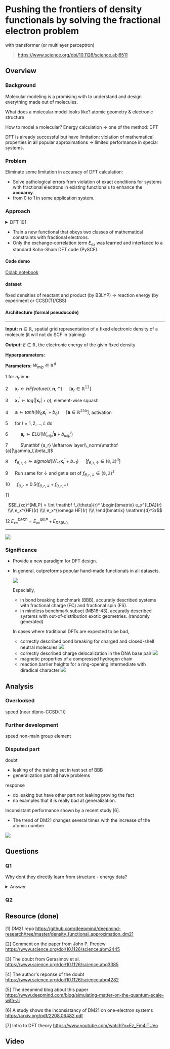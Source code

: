 # Pushing the frontiers of density functionals by solving the fractional electron problem
with transformer (or multilayer perceptron)
> https://www.science.org/doi/10.1126/science.abj6511

## Overview
### Background
Molecular modeling is a promising with to understand and design everything made out of molecules.

What does a molecular model looks like? atomic geometry & electronic structure

How to model a molecular? Energy calculation -> one of the method: DFT

DFT is already successful but have limitation: violation of mathematical properties in all popular approximations -> limited performance in special systems.

### Problem
Eliminate some limitation in accuracy of DFT calculation:
- Solve pathological errors from violation of exact conditions for systems with fractional electrons in existing functionals to enhance the **accuarcy**.
- from 0 to 1 in some application system.

### Approach

<details>
<summary>DFT 101</summary>

- Time-indenpendent Schrödinger Equation (TISE)

  ${\hat {H}}\Psi = E\Psi$ this gives energy

- TISE for molecule

  ${\hat {H}}\Psi =\left[{\hat {T}}+{\hat {V}}+{\hat {U}}\right]\Psi = \left[\sum_{i=1}^{N}\left(-{\frac {\hbar^{2}}{2m_{i}}}\nabla_{i}^{2}\right) + \sum_{i=1}^{N} V(\mathbf {r_i})+ \sum_{i \lt j}^{N}U\left(\mathbf {r_i},\mathbf {r_j}\right) \right]\Psi =E\Psi$

  limition in solving the many-body problem limits its solution.

- Hohenberg–Kohn theorems

  - electronic density can give wavefunction

    $\Psi_{0}=\Psi [n_{0}]$

    $O[n_{0}]={\big \langle }\Psi [n_{0}]{\big |}{\hat {O}}{\big |}\Psi [n_{0}]{\big \rangle }$
  - defines an energy functional for the system and proves that the ground-state electron density minimizes this energy functional

    $E[\rho ]=T_{s}[\rho ]+\int d\mathbf {r} \,v_{\text{ext}}(\mathbf {r} )\rho (\mathbf {r} )+E_{\text{H}}[\rho ]+E_{\text{xc}}[\rho ]$

- Self-consistent field

  $\left[-\frac{\hbar^2}{2m}\nabla^2+V_s(\vec r)\right] \phi_i(\vec r) =  \epsilon_i \phi(\vec r)$

  $n(\vec r )\equiv n_s(\vec r)=\sum_i^N \left|\phi_i(\vec r)\right|^2$

  $V_s = V +\int \frac{e^2n_s(\vec r\,')}{|\vec r-\vec r\,'|} {\rm d}^3r'+ V_{\rm XC}[n_s(\vec r)]$

  1. inital guess of $n(\vec r)$
  2. calculate $\V_s$ from DFT functional
  3. calculate $\phi_i(\vec r)$ or that $n(\vec r)$ from K-S equation
  4. do this until converge

</details>

- Train a new functional that obeys two classes of mathematical constraints with fractional electrons.
- Only the exchange-correlation term $E_{ex}$ was learned and interfaced to a standard Kohn-Sham DFT code (PySCF).

#### Code demo
[Colab notebook](https://colab.research.google.com/drive/1wl7wB1vNYKgYIdsWwKryCs-DX1lZWURv?usp=sharing)

#### dataset
fixed densities of reactant and product (by B3LYP) -> reaction energy (by experiment or CCSD(T)/CBS) 

#### Architecture (formal pseudocode)
***
**Input:** $\mathbf {n} \in \mathbb {R}$, spatial grid representation of a fixed electronic density of a molecule (it will not do SCF in training)

**Output:** $E \in \mathbb {R}$, the electronic energy of the givin fixed density

**Hyperparameters:** 

**Parameters:** $W_{mlp} \in \mathbb {R^d}$

1 for $n_r$ in $\mathbf {n}$:

2 &emsp; $\mathbf x_r \leftarrow HFfeature(r, \mathbf {n}, \uparrow)$ &emsp; $[\mathbf x_r \in \mathbb {R^{11}}]$

3 &emsp; $\mathbf x_r^\prime \leftarrow log(|\mathbf x_r| + \eta)$, element-wise squash

4 &emsp; $\mathbf a \leftarrow tanh(W_0\mathbf x_r^\prime + b_0)$ &emsp; $[\mathbf a \in \mathbb {R^{256}}]$, activation

5 &emsp; for $l = 1,2,...,L$ do

6 &emsp; &emsp; $\mathbf {a_r} \leftarrow ELU(W_{mlp}^l\mathbf {a} + b_{mlp}^l)$

7 &emsp; &emsp; $\mathbf {a_r} \leftarrow layer\\_norm(\mathbf {a}|\gamma_l,\beta_l)$

8 &emsp; $\mathbf f_{\theta,r,\uparrow} \leftarrow sigmoid(W_{-1}\mathbf x_r^\prime + b_{-1})$ &emsp; $[f_{\theta,r,\uparrow} \in \mathbb {(0,2)^{3}}]$

9 &emsp; Run same for $\downarrow$ and get a set of $f_{\theta,r,\downarrow} \in \mathbb {(0,2)^{3}}$

10 &emsp; $f_{\theta,r} = 0.5 (f_{\theta,r,\downarrow} + f_{\theta,r,\uparrow})$

11
```math
E_{xc}^{MLP} = \int \mathbf f_{\theta}(r)* \begin{bmatrix}  e_x^{LDA}(r)  \\\\  e_x^{HF}(r)  \\\\  e_x^{\omega HF}(r)  \\\\ \end{bmatrix} \mathrm{d}^3r
```

12 $E_{xc}^{DM21} = E_{xc}^{MLP} + E_{D3(BJ)}$
***
![](resource/model.png)
### Significance
- Provide a new paradigm for DFT design.
- In general, outpreforms popular hand-made functionals in all datasets.

  ![](resource/benchmark_result.png)

  Especially, 
  - in bond breaking benchmark (BBB), accuratly described systems with fractional charge (FC) and fractional spin (FS).
  - in mindless benchmark subset (MB16-43), accuratly described systems with out-of-distribution exotic geometries. (randomly generated)

  In cases where traditional DFTs are expected to be bad,
  - correctly described bond breaking for charged and closed-shell neutral molecules
    ![](resource/bond_diss.png)
  - correctly described charge delocalization in the DNA base pair
    ![](resource/DNA_pair.png)
  - magnetic properties of a compressed hydrogen chain
  - reaction barrier heights for a ring-opening intermediate with diradical character
    ![](resource/H-chain_and_barrier.png)

## Analysis
### Overlooked
speed (near dlpno-CCSD(T))
### Further development
speed
non-main group element
### Disputed part
doubt
- leaking of the training set in test set of BBB
- generalization part all have problems

response
- do leaking but have other part not leaking proving the fact
-  no examples that it is really bad at generalization.

Inconsistant performance shown by a recent study [6].
- The trend of DM21 changes several times with the increase of the atomic number

![](resource/inconsistent.png)

## Questions
### Q1
Why dont they directly learn from structure - energy data?
<details>
<summary>Answer</summary>

People have had many tries on it and the ability to generilize the model is the core problem.

</details>

### Q2


## Resource (done)

[1] DM21 repo https://github.com/deepmind/deepmind-research/tree/master/density_functional_approximation_dm21

[2] Comment on the paper from John P. Predew https://www.science.org/doi/10.1126/science.abm2445

[3] The doubt from Gerasimov et al. https://www.science.org/doi/10.1126/science.abq3385

[4] The author's reponse of the doubt https://www.science.org/doi/10.1126/science.abq4282

[5] The deepmind blog about this paper https://www.deepmind.com/blog/simulating-matter-on-the-quantum-scale-with-ai

[6] A study shows the inconsistancy of DM21 on one-electron systems https://arxiv.org/pdf/2208.06482.pdf

[7] Intro to DFT theory https://www.youtube.com/watch?v=Ez_Fm4iTUeo

## Video
